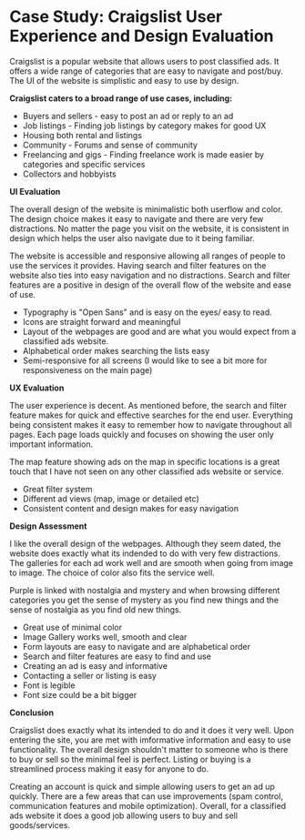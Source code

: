 # Case Study: Craigslist User Experience and Design Evaluation

  Craigslist is a popular website that allows users to post classified ads. It offers a wide range of categories that are easy to navigate and post/buy. The UI of the website is simplistic and easy to use by design.

**Craigslist caters to a broad range of use cases, including:**

* Buyers and sellers - easy to post an ad or reply to an ad
* Job listings - Finding job listings by category makes for good UX
* Housing both rental and listings
* Community - Forums and sense of community 
* Freelancing and gigs - Finding freelance work is made easier by categories and specific services
* Collectors and hobbyists

**UI Evaluation**

  The overall design of the website is minimalistic both userflow and color. The design choice makes it easy to navigate and there are very few distractions. No matter the page you visit on the website, it is consistent in design which helps the user also navigate due to it being familiar. 

  The website is accessible and responsive allowing all ranges of people to use the services it provides. Having search and filter features on the website also ties into easy navigation and no distractions. Search and filter features are a positive in design of the overall flow of the website and ease of use.

* Typography is "Open Sans" and is easy on the eyes/ easy to read.
* Icons are straight forward and meaningful
* Layout of the webpages are good and are what you would expect from a classified ads website.
* Alphabetical order makes searching the lists easy
* Semi-responsive for all screens (I would like to see a bit more for responsiveness on the main page)

**UX Evaluation**

  The user experience is decent. As mentioned before, the search and filter feature makes for quick and effective searches for the end user. Everything being consistent makes it easy to remember how to navigate throughout all pages. Each page loads quickly and focuses on showing the user only important information. 
  
  The map feature showing ads on the map in specific locations is a great touch that I have not seen on any other classified ads website or service.

* Great filter system
* Different ad views (map, image or detailed etc)
* Consistent content and design makes for easy navigation

**Design Assessment**

  I like the overall design of the webpages. Although they seem dated, the website does exactly what its indended to do with very few distractions. The galleries for each ad work well and are smooth when going from image to image. The choice of color also fits the service well. 
  
  Purple is linked with nostalgia and mystery and when browsing different categories you get the sense of mystery as you find new things and the sense of nostalgia as you find old new things.

* Great use of minimal color
* Image Gallery works well, smooth and clear
* Form layouts are easy to navigate and are alphabetical order
* Search and filter features are easy to find and use
* Creating an ad is easy and informative
* Contacting a seller or listing is easy
* Font is legible
* Font size could be a bit bigger

**Conclusion**

  Craigslist does exactly what its intended to do and it does it very well. Upon entering the site, you are met with imformative information and easy to use functionality. The overall design shouldn't matter to someone who is there to buy or sell so the minimal feel is perfect. Listing or buying is a streamlined process making it easy for anyone to do. 

  Creating an account is quick and simple allowing users to get an ad up quickly. There are a few areas that can use improvements (spam control, communication features and mobile optimization). Overall, for a classified ads website it does a good job allowing users to buy and sell goods/services.
